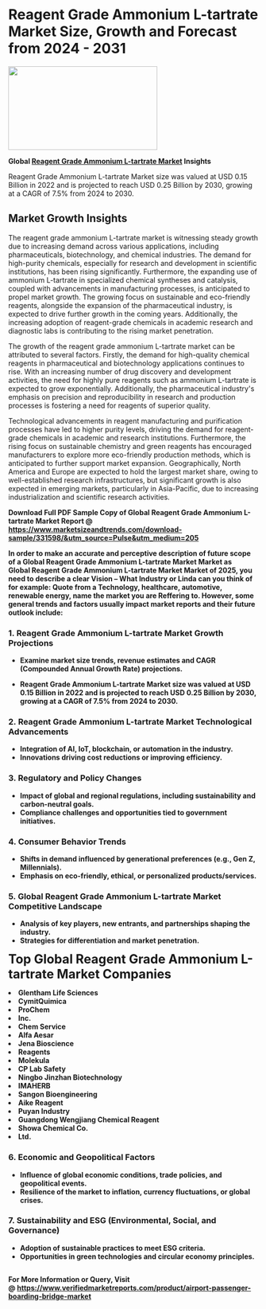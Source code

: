 <H1>Reagent Grade Ammonium L-tartrate Market Size, Growth and Forecast from 2024 - 2031</H1><img class="aligncenter size-medium wp-image-584254" src="https://thirdeyenews.in/wp-content/uploads/2024/09/Global-Market-Research-300x168.jpeg" alt="" width="300" height="168" /><p><strong>Global&nbsp;<a href="https://www.marketsizeandtrends.com/download-sample/331598/&amp;utm_source=Pulse&amp;utm_medium=205">Reagent Grade Ammonium L-tartrate Market</a> Insights</strong></p><p>Reagent Grade Ammonium L-tartrate Market size was valued at USD 0.15 Billion in 2022 and is projected to reach USD 0.25 Billion by 2030, growing at a CAGR of 7.5% from 2024 to 2030.</p><p><h2>Market Growth Insights</h2> <p>The reagent grade ammonium L-tartrate market is witnessing steady growth due to increasing demand across various applications, including pharmaceuticals, biotechnology, and chemical industries. The demand for high-purity chemicals, especially for research and development in scientific institutions, has been rising significantly. Furthermore, the expanding use of ammonium L-tartrate in specialized chemical syntheses and catalysis, coupled with advancements in manufacturing processes, is anticipated to propel market growth. The growing focus on sustainable and eco-friendly reagents, alongside the expansion of the pharmaceutical industry, is expected to drive further growth in the coming years. Additionally, the increasing adoption of reagent-grade chemicals in academic research and diagnostic labs is contributing to the rising market penetration.</p> <p><strong></strong></p> <p>The growth of the reagent grade ammonium L-tartrate market can be attributed to several factors. Firstly, the demand for high-quality chemical reagents in pharmaceutical and biotechnology applications continues to rise. With an increasing number of drug discovery and development activities, the need for highly pure reagents such as ammonium L-tartrate is expected to grow exponentially. Additionally, the pharmaceutical industry's emphasis on precision and reproducibility in research and production processes is fostering a need for reagents of superior quality.</p> <p>Technological advancements in reagent manufacturing and purification processes have led to higher purity levels, driving the demand for reagent-grade chemicals in academic and research institutions. Furthermore, the rising focus on sustainable chemistry and green reagents has encouraged manufacturers to explore more eco-friendly production methods, which is anticipated to further support market expansion. Geographically, North America and Europe are expected to hold the largest market share, owing to well-established research infrastructures, but significant growth is also expected in emerging markets, particularly in Asia-Pacific, due to increasing industrialization and scientific research activities.</p> <p><strong></p><p><span class=""><strong>Download Full PDF Sample Copy of Global Reagent Grade Ammonium L-tartrate Market Report</strong> @ <a href="https://www.marketsizeandtrends.com/download-sample/331598/&amp;utm_source=Pulse&amp;utm_medium=205" target="_blank">https://www.marketsizeandtrends.com/download-sample/331598/&amp;utm_source=Pulse&amp;utm_medium=205</a></span></p><p>In order to make an accurate and perceptive description of future scope of a Global&nbsp;Reagent Grade Ammonium L-tartrate Market Market as Global&nbsp;Reagent Grade Ammonium L-tartrate Market Market of 2025, you need to describe a clear Vision &ndash; What Industry or Linda can you think of for example: Quote from a Technology, healthcare, automotive, renewable energy, name the market you are Reffering to. However, some general trends and factors usually impact market reports and their future outlook include:</p><h3>1.&nbsp;<strong>Reagent Grade Ammonium L-tartrate Market Growth Projections</strong></h3><ul><li>Examine market size trends, revenue estimates and CAGR (Compounded Annual Growth Rate) projections.</li><li><p>Reagent Grade Ammonium L-tartrate Market size was valued at USD 0.15 Billion in 2022 and is projected to reach USD 0.25 Billion by 2030, growing at a CAGR of 7.5% from 2024 to 2030.</p></li></ul><h3>2.&nbsp;<strong>Reagent Grade Ammonium L-tartrate Market Technological Advancements</strong></h3><ul><li>Integration of AI, IoT, blockchain, or automation in the industry.</li><li>Innovations driving cost reductions or improving efficiency.</li></ul><h3>3.&nbsp;<strong>Regulatory and Policy Changes</strong></h3><ul><li>Impact of global and regional regulations, including sustainability and carbon-neutral goals.</li><li>Compliance challenges and opportunities tied to government initiatives.</li></ul><h3>4.&nbsp;<strong>Consumer Behavior Trends</strong></h3><ul><li>Shifts in demand influenced by generational preferences (e.g., Gen Z, Millennials).</li><li>Emphasis on eco-friendly, ethical, or personalized products/services.</li></ul><h3>5.&nbsp;<strong>Global Reagent Grade Ammonium L-tartrate Market Competitive Landscape</strong></h3><ul><li>Analysis of key players, new entrants, and partnerships shaping the industry.</li><li>Strategies for differentiation and market penetration.</li></ul><p data-pm-slice="1 1 []"><span style="color: inherit; font-family: inherit; font-size: 25px;">Top Global Reagent Grade Ammonium L-tartrate Market Companies</span></p><div class="" data-test-id=""><p><li>Glentham Life Sciences</li><li> CymitQuimica</li><li> ProChem</li><li> Inc.</li><li> Chem Service</li><li> Alfa Aesar</li><li> Jena Bioscience</li><li> Reagents</li><li> Molekula</li><li> CP Lab Safety</li><li> Ningbo Jinzhan Biotechnology</li><li> IMAHERB</li><li> Sangon Bioengineering</li><li> Aike Reagent</li><li> Puyan Industry</li><li> Guangdong Wengjiang Chemical Reagent</li><li> Showa Chemical Co.</li><li> Ltd.</li></p></div><h3>6.&nbsp;<strong>Economic and Geopolitical Factors</strong></h3><ul><li>Influence of global economic conditions, trade policies, and geopolitical events.</li><li>Resilience of the market to inflation, currency fluctuations, or global crises.</li></ul><h3>7.&nbsp;<strong>Sustainability and ESG (Environmental, Social, and Governance)</strong></h3><ul><li>Adoption of sustainable practices to meet ESG criteria.</li><li>Opportunities in green technologies and circular economy principles.</li></ul><h2><strong style="font-size: 14px;">For More Information or Query, Visit @&nbsp;</strong><a style="background-color: #ffffff; font-size: 14px;" href="https://www.marketsizeandtrends.com/report/reagent-grade-ammonium-l-tartrate-market/" target="_blank">https://www.verifiedmarketreports.com/product/airport-passenger-boarding-bridge-market</a></h2>
